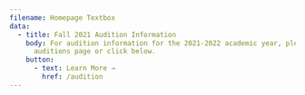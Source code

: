 ```yaml
---
filename: Homepage Textbox
data:
  - title: Fall 2021 Audition Information
    body: For audition information for the 2021-2022 academic year, please view the
      auditions page or click below.
    button:
      - text: Learn More →
        href: /audition
---
```

